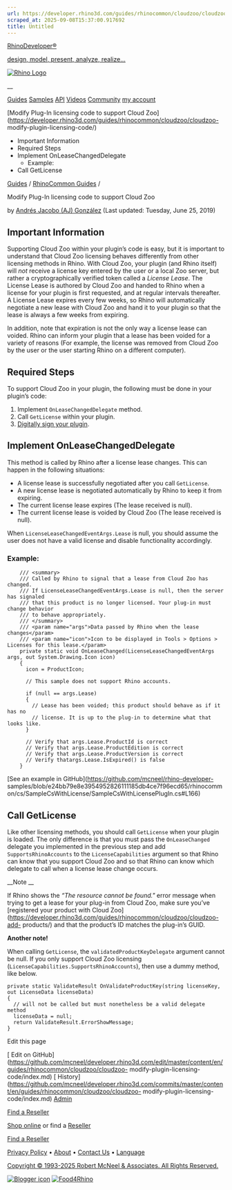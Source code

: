 ```yaml
---
url: https://developer.rhino3d.com/guides/rhinocommon/cloudzoo/cloudzoo-modify-plugin-licensing-code/
scraped_at: 2025-09-08T15:37:00.917692
title: Untitled
---
```


[RhinoDeveloper®](/)

[design, model, present, analyze, realize...](/)

[![Rhino Logo](https://developer.rhino3d.com/images/rhinodevlogo.png)](/)

__

[Guides](https://developer.rhino3d.com/guides)
[Samples](https://developer.rhino3d.com/samples)
[API](https://developer.rhino3d.com/api)
[Videos](https://developer.rhino3d.com/videos)
[Community](https://discourse.mcneel.com/c/rhino-developer) [my account
](https://www.rhino3d.com/my-account/ "Manage your account, licenses, and
teams")

[Modify Plug-In licensing code to support Cloud
Zoo](https://developer.rhino3d.com/guides/rhinocommon/cloudzoo/cloudzoo-
modify-plugin-licensing-code/)

  * Important Information
  * Required Steps
  * Implement OnLeaseChangedDelegate
    * Example:
  * Call GetLicense

[Guides](https://developer.rhino3d.com/en/guides/) / [RhinoCommon
Guides](https://developer.rhino3d.com/en/guides/rhinocommon/) /

Modify Plug-In licensing code to support Cloud Zoo

by [Andrés Jacobo (AJ) González](https://discourse.mcneel.com/u/aj1/) (Last
updated: Tuesday, June 25, 2019)

## Important Information

Supporting Cloud Zoo within your plugin’s code is easy, but it is important to
understand that Cloud Zoo licensing behaves differently from other licensing
methods in Rhino. With Cloud Zoo, your plugin (and Rhino itself) will _not_
receive a license key entered by the user or a local Zoo server, but rather a
cryptographically verified token called a _License Lease_. The License Lease
is authored by Cloud Zoo and handed to Rhino when a license for your plugin is
first requested, and at regular intervals thereafter. A License Lease expires
every few weeks, so Rhino will automatically negotiate a new lease with Cloud
Zoo and hand it to your plugin so that the lease is always a few weeks from
expiring.

In addition, note that expiration is not the only way a license lease can
voided. Rhino can inform your plugin that a lease has been voided for a
variety of reasons (For example, the license was removed from Cloud Zoo by the
user or the user starting Rhino on a different computer).

## Required Steps

To support Cloud Zoo in your plugin, the following must be done in your
plugin’s code:

  1. Implement `OnLeaseChangedDelegate` method.
  2. Call `GetLicense` within your plugin.
  3. [Digitally sign your plugin](https://developer.rhino3d.com/guides/rhinocommon/digitally-signing-plugins-for-zoo/).

## Implement OnLeaseChangedDelegate

This method is called by Rhino after a license lease changes. This can happen
in the following situations:

  * A license lease is successfully negotiated after you call `GetLicense`.
  * A new license lease is negotiated automatically by Rhino to keep it from expiring.
  * The current license lease expires (The lease received is null).
  * The current license lease is voided by Cloud Zoo (The lease received is null).

When `LicenseLeaseChangedEventArgs.Lease` is null, you should assume the user
does not have a valid license and disable functionality accordingly.

### Example:

    
    
    	/// <summary>
    	/// Called by Rhino to signal that a lease from Cloud Zoo has changed. 
    	/// If LicenseLeaseChangedEventArgs.Lease is null, then the server has signaled
    	/// that this product is no longer licensed. Your plug-in must change behavior 
    	/// to behave appropriately.
    	/// </summary>
    	/// <param name="args">Data passed by Rhino when the lease changes</param>
    	/// <param name="icon">Icon to be displayed in Tools > Options > Licenses for this lease.</param>
    	private static void OnLeaseChanged(LicenseLeaseChangedEventArgs args, out System.Drawing.Icon icon)
    	{
    	  icon = ProductIcon;
    	
    	  // This sample does not support Rhino accounts.
    	
    	  if (null == args.Lease)
    	  {
    	    // Lease has been voided; this product should behave as if it has no
    	    // license. It is up to the plug-in to determine what that looks like.
    	  }
    	
    	  // Verify that args.Lease.ProductId is correct
    	  // Verify that args.Lease.ProductEdition is correct
    	  // Verify that args.Lease.ProductVersion is correct
    	  // Verify thatargs.Lease.IsExpired() is false
    	}
    

[See an example in GitHub](https://github.com/mcneel/rhino-developer-
samples/blob/e24bb79e8e3954952826111185db4ce7f96ecd65/rhinocommon/cs/SampleCsWithLicense/SampleCsWithLicensePlugIn.cs#L166)

## Call GetLicense

Like other licensing methods, you should call `GetLicense` when your plugin is
loaded. The only difference is that you must pass the `OnLeaseChanged`
delegate you implemented in the previous step and add `SupportsRhinoAccounts`
to the `LicenseCapabilities` argument so that Rhino can know that you support
Cloud Zoo and so that Rhino can know which delegate to call when a license
lease change occurs.

__Note __

If Rhino shows the _“The resource cannot be found."_ error message when trying
to get a lease for your plug-in from Cloud Zoo, make sure you’ve [registered
your product with Cloud
Zoo](https://developer.rhino3d.com/guides/rhinocommon/cloudzoo/cloudzoo-add-
products/) and that the product’s ID matches the plug-in’s GUID.

__Another note!__

When calling `GetLicense`, the `validatedProductKeyDelegate` argument cannot
be null. If you only support Cloud Zoo licensing
(`LicenseCapabilities.SupportsRhinoAccounts`), then use a dummy method, like
below.

    
    
    private static ValidateResult OnValidateProductKey(string licenseKey, out LicenseData licenseData)
    {
      // will not be called but must nonetheless be a valid delegate method
      licenseData = null;
      return ValidateResult.ErrorShowMessage;
    }
    

Edit this page

[ Edit on
GitHub](https://github.com/mcneel/developer.rhino3d.com/edit/master/content/en/guides/rhinocommon/cloudzoo/cloudzoo-
modify-plugin-licensing-code/index.md) [
History](https://github.com/mcneel/developer.rhino3d.com/commits/master/content/en/guides/rhinocommon/cloudzoo/cloudzoo-
modify-plugin-licensing-code/index.md) [
Admin](https://developer.rhino3d.com/admin)

[Find a Reseller](https://www.rhino3d.com/sales)

[Shop online](https://www.rhino3d.com/store) or find a
[Reseller](https://www.rhino3d.com/sales)

[Find a Reseller](https://www.rhino3d.com/sales)

[Privacy Policy](https://www.rhino3d.com/privacy) •
[About](https://www.rhino3d.com/mcneel/about) • [Contact
Us](https://www.rhino3d.com/mcneel/contact) • [
Language](https://www.rhino3d.com/language "Change to a different region or
language")

[Copyright © 1993-2025 Robert McNeel & Associates. All Rights
Reserved.](https://www.rhino3d.com/mcneel/about)

[](https://www.facebook.com/McNeelRhinoceros/)
[](https://twitter.com/bobmcneel) [](https://www.linkedin.com/groups/75313/)
[](https://www.youtube.com/user/RhinoGuide/videos) [](https://vimeo.com/rhino)
[![Blogger
icon](https://developer.rhino3d.com/images/blogger.svg)](http://blog.rhino3d.com/)
[![Food4Rhino](https://developer.rhino3d.com/images/f4r_icon_01.svg)](https://www.food4rhino.com)

